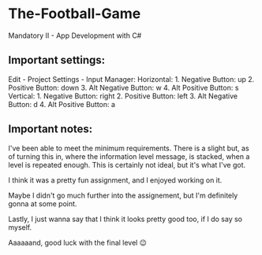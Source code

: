 # The-Football-Game
Mandatory II - App Development with C#

## Important settings:
Edit - Project Settings - Input Manager:
Horizontal:
    1. Negative Button: up
    2. Positive Button: down
    3. Alt Negative Button: w
    4. Alt Positive Button: s
Vertical:
    1. Negative Button: right
    2. Positive Button: left
    3. Alt Negative Button: d
    4. Alt Positive Button: a


## Important notes:
I've been able to meet the minimum requirements.
There is a slight but, as of turning this in, where the information level message, is stacked, when a level is repeated enough.
This is certainly not ideal, but it's what I've got.

I think it was a pretty fun assignment, and I enjoyed working on it.

Maybe I didn't go much further into the assignement, but I'm definitely gonna at some point.


Lastly, I just wanna say that I think it looks pretty good too, if I do say so myself.

Aaaaaand, good luck with the final level :wink:
